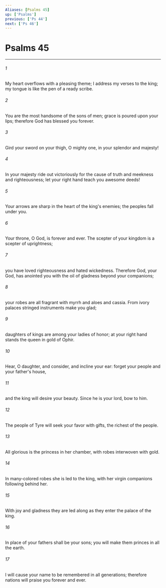```yaml
---
Aliases: [Psalms 45]
up: ['Psalms']
previous: ['Ps 44']
next: ['Ps 46']
---
```

# Psalms 45
***



###### 1 
My heart overflows with a pleasing theme; I address my verses to the king; my tongue is like the pen of a ready scribe. 

###### 2 
You are the most handsome of the sons of men; grace is poured upon your lips; therefore God has blessed you forever. 

###### 3 
Gird your sword on your thigh, O mighty one, in your splendor and majesty! 

###### 4 
In your majesty ride out victoriously for the cause of truth and meekness and righteousness; let your right hand teach you awesome deeds! 

###### 5 
Your arrows are sharp in the heart of the king's enemies; the peoples fall under you. 

###### 6 
Your throne, O God, is forever and ever. The scepter of your kingdom is a scepter of uprightness; 

###### 7 
you have loved righteousness and hated wickedness. Therefore God, your God, has anointed you with the oil of gladness beyond your companions; 

###### 8 
your robes are all fragrant with myrrh and aloes and cassia. From ivory palaces stringed instruments make you glad; 

###### 9 
daughters of kings are among your ladies of honor; at your right hand stands the queen in gold of Ophir. 

###### 10 
Hear, O daughter, and consider, and incline your ear: forget your people and your father's house, 

###### 11 
and the king will desire your beauty. Since he is your lord, bow to him. 

###### 12 
The people of Tyre will seek your favor with gifts, the richest of the people. 

###### 13 
All glorious is the princess in her chamber, with robes interwoven with gold. 

###### 14 
In many-colored robes she is led to the king, with her virgin companions following behind her. 

###### 15 
With joy and gladness they are led along as they enter the palace of the king. 

###### 16 
In place of your fathers shall be your sons; you will make them princes in all the earth. 

###### 17 
I will cause your name to be remembered in all generations; therefore nations will praise you forever and ever.
